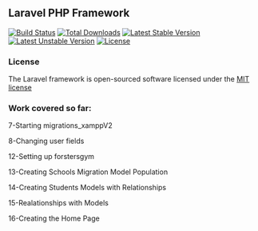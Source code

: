## Laravel PHP Framework

[![Build Status](https://travis-ci.org/laravel/framework.svg)](https://travis-ci.org/laravel/framework)
[![Total Downloads](https://poser.pugx.org/laravel/framework/d/total.svg)](https://packagist.org/packages/laravel/framework)
[![Latest Stable Version](https://poser.pugx.org/laravel/framework/v/stable.svg)](https://packagist.org/packages/laravel/framework)
[![Latest Unstable Version](https://poser.pugx.org/laravel/framework/v/unstable.svg)](https://packagist.org/packages/laravel/framework)
[![License](https://poser.pugx.org/laravel/framework/license.svg)](https://packagist.org/packages/laravel/framework)


### License

The Laravel framework is open-sourced software licensed under the [MIT license](http://opensource.org/licenses/MIT)

### Work covered so far:


7-Starting migrations_xamppV2

8-Changing user fields

12-Setting up forstersgym

13-Creating Schools Migration Model Population

14-Creating Students Models with Relationships

15-Realationships with Models

16-Creating the Home Page